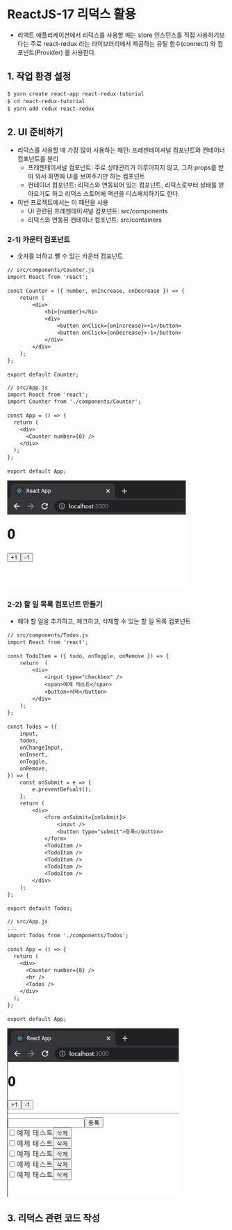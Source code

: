 # ReactJS-17 리덕스 활용

- 리액트 애플리케이션에서 리덕스를 사용할 때는 store 인스턴스를 직접 사용하기보다는 주로 react-redux 라는 라이브러리에서 제공하는 유틸 함수(connect) 와 컴포넌트(Provider) 를 사용한다. 



## 1. 작업 환경 설정

```bash
$ yarn create react-app react-redux-tutorial
$ cd react-redux-tutorial
$ yarn add redux react-redux
```



## 2. UI 준비하기

- 리덕스를 사용할 때 가장 많이 사용하는 패턴: 프레젠테이셔널 컴포넌트와 컨테이너 컴포넌트를 분리
  - 프레젠테이셔널 컴포넌트: 주로 상태관리가 이루어지지 않고, 그저 props를 받아 와서 화면에 UI를 보여주기만 하는 컴포넌트
  - 컨테이너 컴포넌트: 리덕스와 연동되어 있는 컴포넌트, 리덕스로부터 상태를 받아오기도 하고 리덕스 스토어에 액션을 디스패치하기도 한다.
- 이번 프로젝트에서는 이 패턴을 사용
  - UI 관련된 프레젠테이셔널 컴포넌트: src/components
  - 리덕스와 연동된 컨테이너 컴포넌트: src/containers



### 2-1) 카운터 컴포넌트

- 숫자를 더하고 뺄 수 있는 카운터 컴포넌트

```react
// src/components/Counter.js
import React from 'react';

const Counter = ({ number, onIncrease, onDecrease }) => {
    return (
        <div>
            <h1>{number}</h1>
            <div>
                <button onClick={onIncrease}>+1</button>
                <button onClick={onDecrease}>-1</button>
            </div>
        </div>
    );
};

export default Counter;
```

```react
// src/App.js
import React from 'react';
import Counter from './components/Counter';

const App = () => {
  return (
    <div>
      <Counter number={0} />
    </div>
  );
};

export default App;
```

![reactjs-17-01](md-images/reactjs-17-01.JPG)



### 2-2) 할 일 목록 컴포넌트 만들기

- 해야 할 일을 추가하고, 체크하고, 삭제할 수 있는 할 일 목록 컴포넌트

```react
// src/components/Todos.js
import React from 'react';

const TodoItem = ({ todo, onToggle, onRemove }) => {
    return  (
        <div>
            <input type="checkbox" />
            <span>예제 테스트</span>
            <button>삭제</button>
        </div>
    );
};

const Todos = ({
    input,
    todos,
    onChangeInput,
    onInsert,
    onToggle,
    onRemove,
}) => {
    const onSubmit = e => {
        e.preventDefualt();
    };
    return (
        <div>
            <form onSubmit={onSubmit}>
                <input />
                <button type="submit">등록</button>
            </form>
            <TodoItem />
            <TodoItem />
            <TodoItem />
            <TodoItem />
            <TodoItem />
        </div>
    );
};

export default Todos;
```

```react
// src/App.js
...
import Todos from './components/Todos';

const App = () => {
  return (
    <div>
      <Counter number={0} />
      <hr />
      <Todos />
    </div>
  );
};

export default App;
```

![reactjs-17-02](md-images/reactjs-17-02.JPG)



## 3. 리덕스 관련 코드 작성

